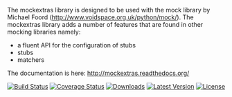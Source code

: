 The mockextras library is designed to be used with the mock library by Michael Foord 
(http://www.voidspace.org.uk/python/mock/). The mockextras library adds a number of features that
are found in other mocking libraries namely:

* a fluent API for the configuration of stubs
* stubs
* matchers

The documentation is here: http://mockextras.readthedocs.org/

[![Build Status](https://travis-ci.org/ahlmss/mockextras.png?branch=master)](https://travis-ci.org/ahlmss/mockextras)
[![Coverage Status](https://coveralls.io/repos/ahlmss/mockextras/badge.png?branch=master)](https://coveralls.io/r/ahlmss/mockextras?branch=master)
[![Downloads](https://pypip.in/d/mockextras/badge.png)](https://pypi.python.org/pypi/mockextras/)
[![Latest Version](https://pypip.in/v/mockextras/badge.png)](https://pypi.python.org/pypi/mockextras/)
[![License](https://pypip.in/license/mockextras/badge.png)](https://pypi.python.org/pypi/mockextras/)
